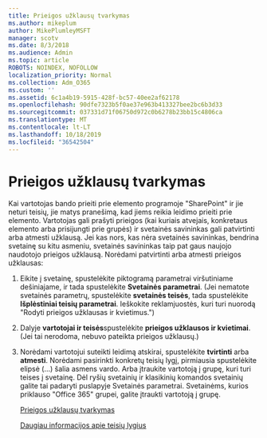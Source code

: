 ```yaml
---
title: Prieigos užklausų tvarkymas
ms.author: mikeplum
author: MikePlumleyMSFT
manager: scotv
ms.date: 8/3/2018
ms.audience: Admin
ms.topic: article
ROBOTS: NOINDEX, NOFOLLOW
localization_priority: Normal
ms.collection: Adm_O365
ms.custom: ''
ms.assetid: 6c1a4b19-5915-428f-bc57-40ee2af62178
ms.openlocfilehash: 90dfe7323b5f0ae37e963b413327bee2bc6b3d33
ms.sourcegitcommit: 037331d71f06750d972c0b6278b23bb15c4806ca
ms.translationtype: MT
ms.contentlocale: lt-LT
ms.lasthandoff: 10/18/2019
ms.locfileid: "36542504"
---
```

# <a name="manage-access-requests"></a>Prieigos užklausų tvarkymas

Kai vartotojas bando prieiti prie elemento programoje "SharePoint" ir jie neturi teisių, jie matys pranešimą, kad jiems reikia leidimo prieiti prie elemento. Vartotojas gali prašyti prieigos (kai kuriais atvejais, konkretaus elemento arba prisijungti prie grupės) ir svetainės savininkas gali patvirtinti arba atmesti užklausą. Jei kas nors, kas nėra svetainės savininkas, bendrina svetainę su kitu asmeniu, svetainės savininkas taip pat gaus naujojo naudotojo prieigos užklausą. Norėdami patvirtinti arba atmesti prieigos užklausas:
  
1. Eikite į svetainę, spustelėkite piktogramą parametrai viršutiniame dešiniajame, ir tada spustelėkite **Svetainės parametrai**. (Jei nematote svetainės parametrų, spustelėkite **svetainės teisės**, tada spustelėkite **Išplėstiniai teisių parametrai**. Ieškokite reklamjuostės, kuri turi nuorodą "Rodyti prieigos užklausas ir kvietimus.")
    
2. Dalyje **vartotojai ir teisės**spustelėkite **prieigos užklausos ir kvietimai**. (Jei tai nerodoma, nebuvo pateikta prieigos užklausų.)
    
3. Norėdami vartotojui suteikti leidimą atskirai, spustelėkite **tvirtinti** arba **atmesti**. Norėdami pasirinkti konkretų teisių lygį, pirmiausia spustelėkite elipsė (...) šalia asmens vardo. Arba įtraukite vartotoją į grupę, kuri turi teises į svetainę. Dėl ryšių svetainių ir klasikinių komandos svetainių galite tai padaryti puslapyje Svetainės parametrai. Svetainėms, kurios priklauso "Office 365" grupei, galite įtraukti vartotoją į grupę.
    
    [Prieigos užklausų tvarkymas](https://go.microsoft.com/fwlink/?linkid=2008747)
    
    [Daugiau informacijos apie teisių lygius](https://go.microsoft.com/fwlink/?linkid=867071)
    

